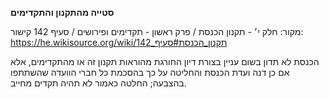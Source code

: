 **סטייה מהתקנון והתקדימים**

מקור: חלק י׳ - תקנון הכנסת / פרק ראשון - תקדימים ופירושים / סעיף 142
קישור: https://he.wikisource.org/wiki/תקנון_הכנסת#סעיף_142

הכנסת לא תדון בשום עניין בצורת דיון החורגת מהוראות תקנון זה או מהתקדימים, אלא אם כן דנה ועדת הכנסת והחליטה על כך בהסכמת כל חברי הוועדה שהשתתפו בהצבעה; החלטה כאמור לא תהיה תקדים מחייב.